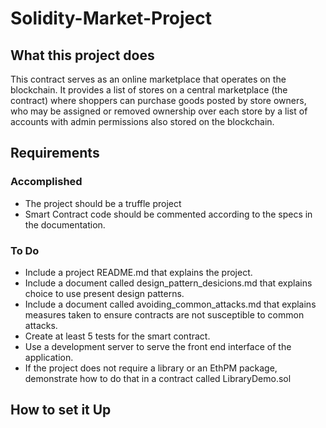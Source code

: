 # Solidity-Market-Project

## What this project does

This contract serves as an online marketplace that operates on the blockchain. It provides a list of stores on a central marketplace (the contract) where shoppers can purchase goods posted by store owners, who may be assigned or removed ownership over each store by a list of accounts with admin permissions also stored on the blockchain. 

## Requirements

### Accomplished

  - The project should be a truffle project
  - Smart Contract code should be commented according to the specs in the documentation.
  
### To Do

  - Include a project README.md that explains the project.
  - Include a document called design_pattern_desicions.md that explains choice to use present design patterns.
  - Include a document called avoiding_common_attacks.md that explains measures taken to ensure contracts are not susceptible to common attacks.
  - Create at least 5 tests for the smart contract.
  - Use a development server to serve the front end interface of the application.
  - If the project does not require a library or an EthPM package, demonstrate how to do that in a contract called LibraryDemo.sol

## How to set it Up
